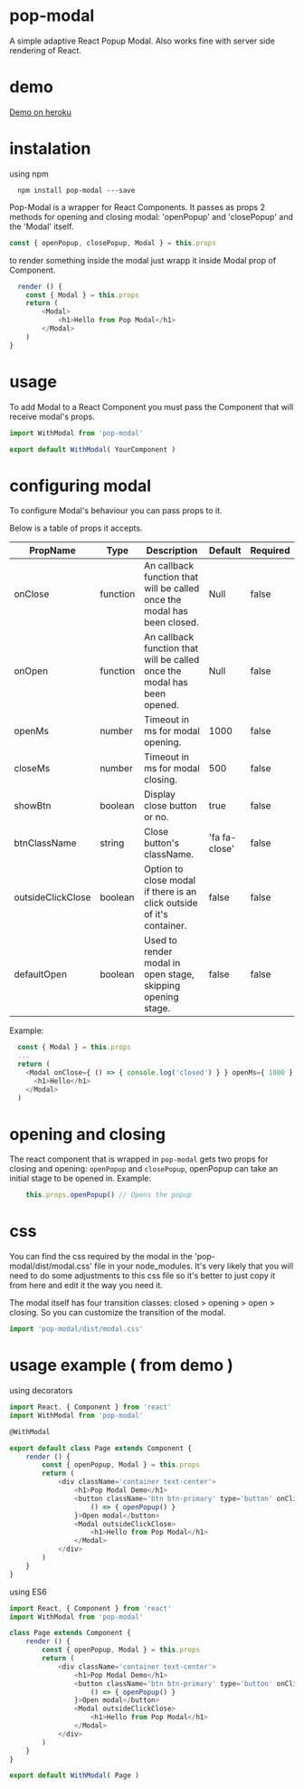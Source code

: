 # pop-modal
A simple adaptive React Popup Modal. Also works fine with server side rendering of React.
# demo
[Demo on heroku](http://popmodal.herokuapp.com/)

# instalation
using npm
```
  npm install pop-modal ---save
```

Pop-Modal is a wrapper for React Components. It passes as props 2 methods for opening and closing modal: 'openPopup' and 'closePopup' and the 'Modal' itself.
```javascript
const { openPopup, closePopup, Modal } = this.props
```

to render something inside the modal just wrapp it inside Modal prop of Component.
```javascript
  render () {
    const { Modal } = this.props
    return (
        <Modal>
            <h1>Hello from Pop Modal</h1>
        </Modal>
    )
}
```

# usage
To add Modal to a React Component you must pass the Component that will receive modal's props.


```javascript
import WithModal from 'pop-modal'

export default WithModal( YourComponent )
```

# configuring modal
To configure Modal's behaviour you can pass props to it.

Below is a table of props it accepts.

| PropName | Type | Description | Default | Required |
| -------- |----- | ----------- | ------- | -------- |
| onClose | function | An callback function that will be called once the modal has been closed. | Null | false |
| onOpen | function | An callback function that will be called once the modal has been opened. | Null | false |
| openMs | number | Timeout in ms for modal opening. | 1000 | false |
| closeMs | number | Timeout in ms for modal closing. | 500 | false |
| showBtn | boolean | Display close button or no. | true | false |
| btnClassName | string | Close button's className. | 'fa fa-close' | false |
| outsideClickClose | boolean | Option to close modal if there is an click outside of it's container. | false | false |
| defaultOpen | boolean | Used to render modal in open stage, skipping opening stage. | false | false |

Example:

```javascript
  const { Modal } = this.props
  ...
  return (
    <Modal onClose={ () => { console.log('closed') } } openMs={ 1000 } closeMs={ 1000 }>
      <h1>Hello</h1>
    </Modal>
  )

```

# opening and closing
The react component that is wrapped in `pop-modal` gets two props for closing and opening: `openPopup` and `closePopup`, openPopup can take an initial stage to be opened in.
Example:
```javascript
    this.props.openPopup() // Opens the popup
```


# css
You can find the css required by the modal in the 'pop-modal/dist/modal.css' file in your node_modules. It's very likely that you will need to do some adjustments to this css file so it's better to just copy it from here and edit it the way you need it.

The modal itself has four transition classes: closed > opening > open > closing. So you can customize the transition of the modal.

```javascript
import 'pop-modal/dist/modal.css'
```

# usage example ( from demo )
using decorators
```javascript
import React, { Component } from 'react'
import WithModal from 'pop-modal'

@WithModal

export default class Page extends Component {
    render () {
        const { openPopup, Modal } = this.props
        return (
            <div className='container text-center'>
                <h1>Pop Modal Demo</h1>
                <button className='btn btn-primary' type='button' onClick={
                    () => { openPopup() }
                }>Open modal</button>
                <Modal outsideClickClose>
                    <h1>Hello from Pop Modal</h1>
                </Modal>
            </div>
        )
    }
}

```

using ES6
```javascript
import React, { Component } from 'react'
import WithModal from 'pop-modal'

class Page extends Component {
    render () {
        const { openPopup, Modal } = this.props
        return (
            <div className='container text-center'>
                <h1>Pop Modal Demo</h1>
                <button className='btn btn-primary' type='button' onClick={
                    () => { openPopup() }
                }>Open modal</button>
                <Modal outsideClickClose>
                    <h1>Hello from Pop Modal</h1>
                </Modal>
            </div>
        )
    }
}

export default WithModal( Page )
```
